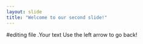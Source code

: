 ```yaml
---
layout: slide
title: "Welcome to our second slide!"
---
```

#editing file .Your text
Use the left arrow to go back!

